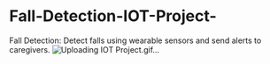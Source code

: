 # Fall-Detection-IOT-Project-
Fall Detection: Detect falls using wearable sensors and send alerts to caregivers.
![Uploading IOT Project.gif…]()

